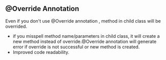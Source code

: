 ## @Override Annotation
Even if you don't use @Override annotation , method in child class will be overrided.
+ if you misspell method name/parameters in child class, it will create a new method instead of
  override.@Override annotation will generate error if override is not successful or new method
  is created.
+ Improved code readability. 